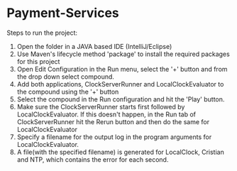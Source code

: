 # Payment-Services
Steps to run the project:
1. Open the folder in a JAVA based IDE (IntelliJ/Eclipse)
2. Use Maven's lifecycle method 'package' to install the required packages for this project
3. Open Edit Configuration in the Run menu, select the '+' button and from the drop down select compound.
4. Add both applications, ClockServerRunner and LocalClockEvaluator to the compound using the '+' button
5. Select the compound in the Run configuration and hit the 'Play' button.
6. Make sure the ClockServerRunner starts first followed by LocalClockEvaluator. If this doesn't happen, in the Run tab of ClockServerRunner hit the Rerun button and then do the same for LocalClockEvaluator
7. Specify a filename for the output log in the program arguments for LocalClockEvaluator.
7. A file(with the specified filename) is generated for LocalClock, Cristian and NTP, which contains the error for each second.
